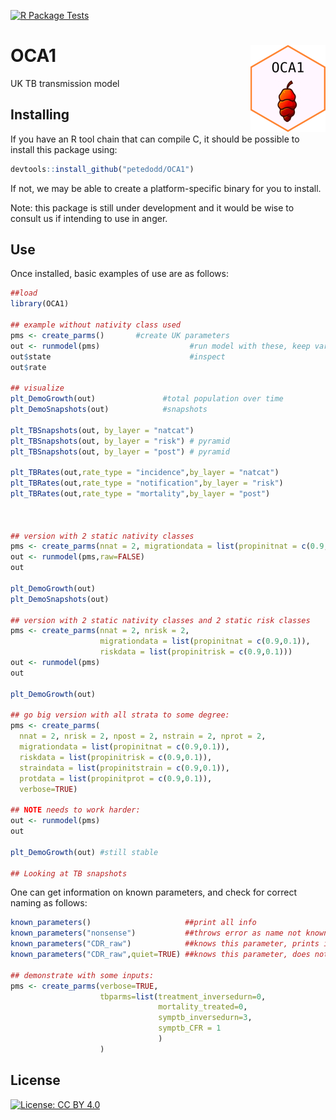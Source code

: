 [![R Package Tests](https://github.com/petedodd/OCA1/actions/workflows/r.yml/badge.svg)](https://github.com/petedodd/OCA1/actions/workflows/r.yml)

# OCA1 <img src="man/figures/logo.png" align="right" height="139" alt="" />
UK TB transmission model


## Installing

If you have an R tool chain that can compile C, it should be possible to install this package using:
```r
devtools::install_github("petedodd/OCA1")
```

If not, we may be able to create a platform-specific binary for you to install.

Note: this package is still under development and it would be wise to consult us if intending to use in anger.


## Use

Once installed, basic examples of use are as follows:

```r
##load
library(OCA1)

## example without nativity class used
pms <- create_parms()       #create UK parameters
out <- runmodel(pms)                    #run model with these, keep variable types separate
out$state                               #inspect
out$rate

## visualize
plt_DemoGrowth(out)               #total population over time
plt_DemoSnapshots(out)            #snapshots

plt_TBSnapshots(out, by_layer = "natcat")
plt_TBSnapshots(out, by_layer = "risk") # pyramid
plt_TBSnapshots(out, by_layer = "post") # pyramid

plt_TBRates(out,rate_type = "incidence",by_layer = "natcat")
plt_TBRates(out,rate_type = "notification",by_layer = "risk")
plt_TBRates(out,rate_type = "mortality",by_layer = "post")



## version with 2 static nativity classes
pms <- create_parms(nnat = 2, migrationdata = list(propinitnat = c(0.9,0.1)))
out <- runmodel(pms,raw=FALSE)
out

plt_DemoGrowth(out)
plt_DemoSnapshots(out)

## version with 2 static nativity classes and 2 static risk classes
pms <- create_parms(nnat = 2, nrisk = 2,
                    migrationdata = list(propinitnat = c(0.9,0.1)),
                    riskdata = list(propinitrisk = c(0.9,0.1)))
out <- runmodel(pms)
out

plt_DemoGrowth(out)

## go big version with all strata to some degree:
pms <- create_parms(
  nnat = 2, nrisk = 2, npost = 2, nstrain = 2, nprot = 2,
  migrationdata = list(propinitnat = c(0.9,0.1)),
  riskdata = list(propinitrisk = c(0.9,0.1)),
  straindata = list(propinitstrain = c(0.9,0.1)),
  protdata = list(propinitprot = c(0.9,0.1)),
  verbose=TRUE)

## NOTE needs to work harder:
out <- runmodel(pms)
out

plt_DemoGrowth(out) #still stable

## Looking at TB snapshots


```

One can get information on known parameters, and check for correct naming as follows:

```r
known_parameters()                     ##print all info
known_parameters("nonsense")           ##throws error as name not known
known_parameters("CDR_raw")            ##knows this parameter, prints info on it
known_parameters("CDR_raw",quiet=TRUE) ##knows this parameter, does not print info

## demonstrate with some inputs:
pms <- create_parms(verbose=TRUE,
                    tbparms=list(treatment_inversedurn=0,
                                 mortality_treated=0,
                                 symptb_inversedurn=3,
                                 symptb_CFR = 1
                                 )
                    )


```

## License

[![License: CC BY 4.0](https://img.shields.io/badge/License-CC_BY_4.0-lightgrey.svg)](https://creativecommons.org/licenses/by/4.0/)

